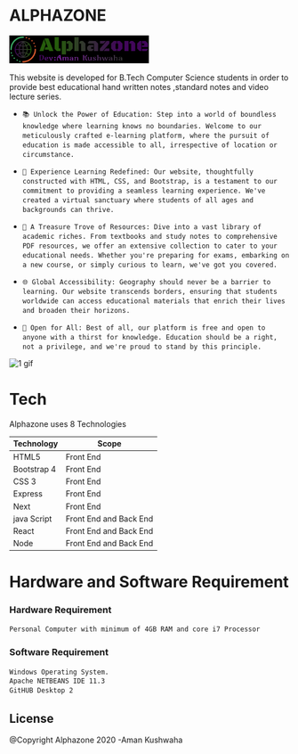 # ALPHAZONE
<img src="readm/logo.png" height=50 >

This website is developed for B.Tech Computer Science students in  order to provide best educational hand written notes ,standard notes and   video lecture series.
          
                   
  -  `📚 Unlock the Power of Education: Step into a world of boundless knowledge where learning knows no boundaries. Welcome to our meticulously crafted e-learning platform, where the pursuit of education is made accessible to all, irrespective of location or circumstance.`
 - `🌟 Experience Learning Redefined: Our website, thoughtfully constructed with HTML, CSS, and Bootstrap, is a testament to our commitment to providing a seamless learning experience. We've created a virtual sanctuary where students of all ages and backgrounds can thrive.`

  - `📖 A Treasure Trove of Resources: Dive into a vast library of academic riches. From textbooks and study notes to comprehensive PDF resources, we offer an extensive collection to cater to your educational needs. Whether you're preparing for exams, embarking on a new course, or simply curious to learn, we've got you covered.`
 - `🌐 Global Accessibility: Geography should never be a barrier to learning. Our website transcends borders, ensuring that students worldwide can access educational materials that enrich their lives and broaden their horizons.`

- `📜 Open for All: Best of all, our platform is free and open to anyone with a thirst for knowledge. Education should be a right, not a privilege, and we're proud to stand by this principle.`


  
![1 gif](https://user-images.githubusercontent.com/53748350/268626287-b20e78bb-1da8-4807-bc21-29778f94db82.gif)

 



  

# Tech

Alphazone uses 8 Technologies

Technology| Scope
------------ | -------------
HTML5 | Front End
Bootstrap 4 | Front End
CSS 3 | Front End
Express | Front End
Next | Front End
java Script  | Front End and Back End
React | Front End and Back End
Node  | Front End and Back End


# Hardware and Software Requirement

### Hardware Requirement

```sh
Personal Computer with minimum of 4GB RAM and core i7 Processor
```

### Software Requirement

```sh
Windows Operating System.
Apache NETBEANS IDE 11.3 
GitHUB Desktop 2 
```


    
    
   License
----
@Copyright Alphazone  2020
-Aman Kushwaha
    
    


